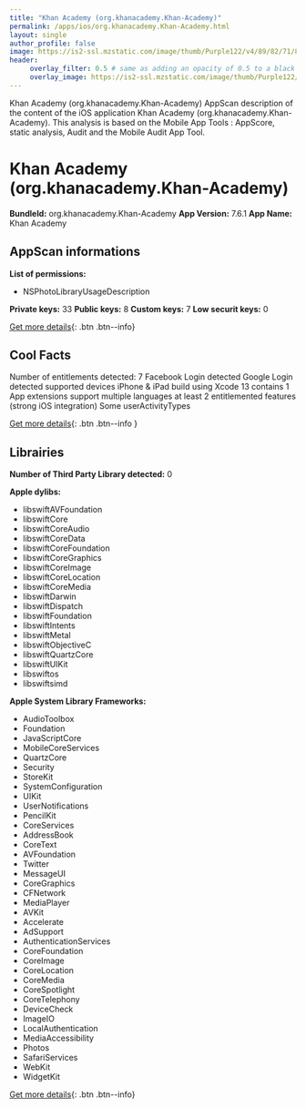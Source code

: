```yaml
---
title: "Khan Academy (org.khanacademy.Khan-Academy)"
permalink: /apps/ios/org.khanacademy.Khan-Academy.html
layout: single
author_profile: false
image: https://is2-ssl.mzstatic.com/image/thumb/Purple122/v4/89/82/71/898271fd-f699-0982-9b8b-d5749a3fcef2/AppIcon-0-0-1x_U007emarketing-0-0-0-7-0-0-sRGB-0-0-0-GLES2_U002c0-512MB-85-220-0-0.png/512x512bb.jpg
header: 
     overlay_filter: 0.5 # same as adding an opacity of 0.5 to a black background
     overlay_image: https://is2-ssl.mzstatic.com/image/thumb/Purple122/v4/89/82/71/898271fd-f699-0982-9b8b-d5749a3fcef2/AppIcon-0-0-1x_U007emarketing-0-0-0-7-0-0-sRGB-0-0-0-GLES2_U002c0-512MB-85-220-0-0.png/512x512bb.jpg
---
```

Khan Academy (org.khanacademy.Khan-Academy) AppScan description of the content of the iOS application Khan Academy (org.khanacademy.Khan-Academy). This analysis is based on the Mobile App Tools : AppScore, static analysis, Audit and the Mobile Audit App Tool.

# Khan Academy (org.khanacademy.Khan-Academy)

**BundleId:** org.khanacademy.Khan-Academy
**App Version:** 7.6.1
**App Name:** Khan Academy


## AppScan informations 

**List of permissions:** 
- NSPhotoLibraryUsageDescription
  
  
**Private keys:** 33
**Public keys:** 8
**Custom keys:** 7
**Low securit keys:** 0
  
[Get more details](/pricing.html){: .btn .btn--info}

## Cool Facts

Number of entitlements detected: 7
Facebook Login detected
Google Login detected
supported devices iPhone & iPad
build using Xcode 13
contains 1 App extensions
support multiple languages
at least 2 entitlemented features (strong iOS integration)
Some userActivityTypes
  
[Get more details](/pricing.html){: .btn .btn--info }

## Librairies 
**Number of Third Party Library detected:** 0


**Apple dylibs:**
- libswiftAVFoundation
- libswiftCore
- libswiftCoreAudio
- libswiftCoreData
- libswiftCoreFoundation
- libswiftCoreGraphics
- libswiftCoreImage
- libswiftCoreLocation
- libswiftCoreMedia
- libswiftDarwin
- libswiftDispatch
- libswiftFoundation
- libswiftIntents
- libswiftMetal
- libswiftObjectiveC
- libswiftQuartzCore
- libswiftUIKit
- libswiftos
- libswiftsimd


**Apple System Library Frameworks:**
- AudioToolbox
- Foundation
- JavaScriptCore
- MobileCoreServices
- QuartzCore
- Security
- StoreKit
- SystemConfiguration
- UIKit
- UserNotifications
- PencilKit
- CoreServices
- AddressBook
- CoreText
- AVFoundation
- Twitter
- MessageUI
- CoreGraphics
- CFNetwork
- MediaPlayer
- AVKit
- Accelerate
- AdSupport
- AuthenticationServices
- CoreFoundation
- CoreImage
- CoreLocation
- CoreMedia
- CoreSpotlight
- CoreTelephony
- DeviceCheck
- ImageIO
- LocalAuthentication
- MediaAccessibility
- Photos
- SafariServices
- WebKit
- WidgetKit


  
[Get more details](/pricing.html){: .btn .btn--info}

